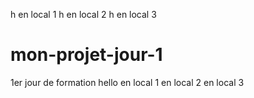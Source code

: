 h en local 1
h en local 2
h en local 3
# mon-projet-jour-1
1er jour de formation
hello
en local 1
en local 2
en local 3

